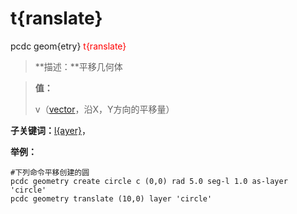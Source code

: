 # t{ranslate}
pcdc geom{etry} <span style='color: red;'>t{ranslate}</span>
> **描述：**平移几何体

> 
> **值：**
> 
> v（[vector](数据类型/vector/)，沿X，Y方向的平移量）

**子关键词：**[l{ayer}](geom{etry}/t{ranslate}/l{ayer}/)，


**举例：**
```
#下列命令平移创建的圆
pcdc geometry create circle c (0,0) rad 5.0 seg-l 1.0 as-layer 'circle'
pcdc geometry translate (10,0) layer 'circle'

```
